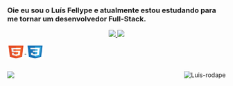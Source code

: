 ### Oie eu sou o Luís Fellype e atualmente estou estudando para me tornar um desenvolvedor Full-Stack.

<div align="center">
  <a href="https://github.com/luisfellype">
  <img height="180em" src="https://github-readme-stats-sigma-five.vercel.app/api?username=luisfellype&show_icons=false&theme=dark&include_all_commits=true&count_private=true"/>
  <img height="230em" padding="2em" src="https://github-readme-stats-sigma-five.vercel.app/api/top-langs/?username=luisfellype&layout=compact&lang_count=7&theme=dark"/>
</div>
<div style="display: inline_block"><br>
  <img align="center" alt="Luis-HTML" height="30" width="40" src="https://raw.githubusercontent.com/devicons/devicon/master/icons/html5/html5-original.svg">
  <img align="center" alt="Luis-CSS" height="30" width="40" src="https://raw.githubusercontent.com/devicons/devicon/master/icons/css3/css3-original.svg">
</div>

##

<div> 
  <a href = "mailto:luisfellypealmeida@gmail.com"><img src="https://img.shields.io/badge/-Gmail-%23333?style=for-the-badge&logo=gmail&logoColor=white" target="_blank"></a>

  <img align="right" alt="Luis-rodape" src="https://cdn.discordapp.com/attachments/1000932415721717853/1057487445710610533/rodape.png" right>
 
</div>

<!--  Programações que ainda não estudei
Javascript  <img align="center" alt="Luis-Js" height="30" width="40" src="https://raw.githubusercontent.com/devicons/devicon/master/icons/javascript/javascript-plain.svg">
Typescript  <img align="center" alt="Luis-Ts" height="30" width="40" src="https://raw.githubusercontent.com/devicons/devicon/master/icons/typescript/typescript-plain.svg">
React  <img align="center" alt="Luis-React" height="30" width="40" src="https://raw.githubusercontent.com/devicons/devicon/master/icons/react/react-original.svg"> 
Python  <img align="center" alt="Luis-Python" height="30" width="40" src="https://raw.githubusercontent.com/devicons/devicon/master/icons/python/python-original.svg">
Csharp  <img align="center" alt="Luis-Csharp" height="30" width="40" src="https://raw.githubusercontent.com/devicons/devicon/master/icons/csharp/csharp-original.svg">
-->
